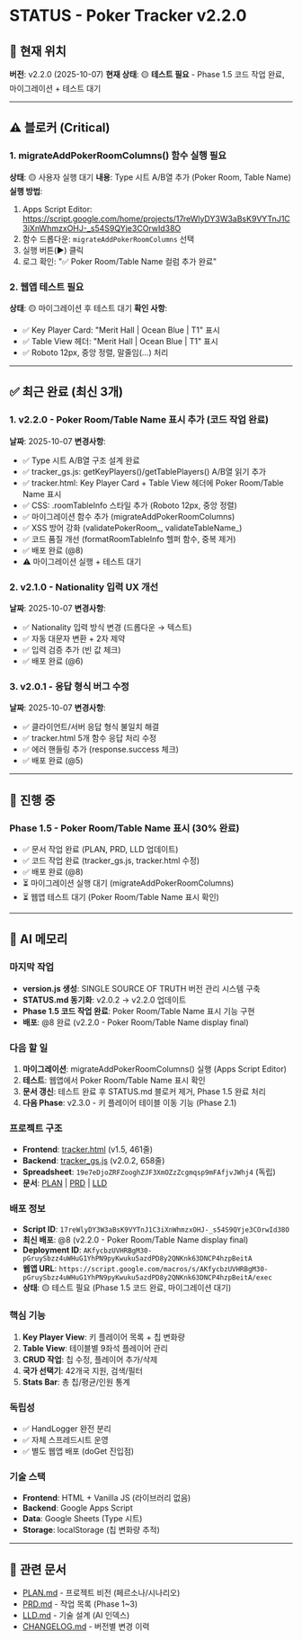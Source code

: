 # STATUS - Poker Tracker v2.2.0

## 📌 현재 위치
**버전**: v2.2.0 (2025-10-07)
**현재 상태**: 🟡 **테스트 필요** - Phase 1.5 코드 작업 완료, 마이그레이션 + 테스트 대기

---

## ⚠️ 블로커 (Critical)

### 1. migrateAddPokerRoomColumns() 함수 실행 필요
**상태**: 🟡 사용자 실행 대기
**내용**: Type 시트 A/B열 추가 (Poker Room, Table Name)
**실행 방법**:
1. Apps Script Editor: https://script.google.com/home/projects/17reWlyDY3W3aBsK9VYTnJ1C3iXnWhmzxOHJ-_s54S9QYje3COrwId38O
2. 함수 드롭다운: `migrateAddPokerRoomColumns` 선택
3. 실행 버튼(▶️) 클릭
4. 로그 확인: "✅ Poker Room/Table Name 컬럼 추가 완료"

### 2. 웹앱 테스트 필요
**상태**: 🟡 마이그레이션 후 테스트 대기
**확인 사항**:
- ✅ Key Player Card: "Merit Hall | Ocean Blue | T1" 표시
- ✅ Table View 헤더: "Merit Hall | Ocean Blue | T1" 표시
- ✅ Roboto 12px, 중앙 정렬, 말줄임(...) 처리

---

## ✅ 최근 완료 (최신 3개)

### 1. v2.2.0 - Poker Room/Table Name 표시 추가 (코드 작업 완료)
**날짜**: 2025-10-07
**변경사항**:
- ✅ Type 시트 A/B열 구조 설계 완료
- ✅ tracker_gs.js: getKeyPlayers()/getTablePlayers() A/B열 읽기 추가
- ✅ tracker.html: Key Player Card + Table View 헤더에 Poker Room/Table Name 표시
- ✅ CSS: .roomTableInfo 스타일 추가 (Roboto 12px, 중앙 정렬)
- ✅ 마이그레이션 함수 추가 (migrateAddPokerRoomColumns)
- ✅ XSS 방어 강화 (validatePokerRoom_, validateTableName_)
- ✅ 코드 품질 개선 (formatRoomTableInfo 헬퍼 함수, 중복 제거)
- ✅ 배포 완료 (@8)
- ⚠️ 마이그레이션 실행 + 테스트 대기

### 2. v2.1.0 - Nationality 입력 UX 개선
**날짜**: 2025-10-07
**변경사항**:
- ✅ Nationality 입력 방식 변경 (드롭다운 → 텍스트)
- ✅ 자동 대문자 변환 + 2자 제약
- ✅ 입력 검증 추가 (빈 값 체크)
- ✅ 배포 완료 (@6)

### 3. v2.0.1 - 응답 형식 버그 수정
**날짜**: 2025-10-07
**변경사항**:
- ✅ 클라이언트/서버 응답 형식 불일치 해결
- ✅ tracker.html 5개 함수 응답 처리 수정
- ✅ 에러 핸들링 추가 (response.success 체크)
- ✅ 배포 완료 (@5)

---

## 🚧 진행 중

### Phase 1.5 - Poker Room/Table Name 표시 (30% 완료)
- ✅ 문서 작업 완료 (PLAN, PRD, LLD 업데이트)
- ✅ 코드 작업 완료 (tracker_gs.js, tracker.html 수정)
- ✅ 배포 완료 (@8)
- ⏳ 마이그레이션 실행 대기 (migrateAddPokerRoomColumns)
- ⏳ 웹앱 테스트 대기 (Poker Room/Table Name 표시 확인)

---

## 📝 AI 메모리

### 마지막 작업
- **version.js 생성**: SINGLE SOURCE OF TRUTH 버전 관리 시스템 구축
- **STATUS.md 동기화**: v2.0.2 → v2.2.0 업데이트
- **Phase 1.5 코드 작업 완료**: Poker Room/Table Name 표시 기능 구현
- **배포**: @8 완료 (v2.2.0 - Poker Room/Table Name display final)

### 다음 할 일
1. **마이그레이션**: migrateAddPokerRoomColumns() 실행 (Apps Script Editor)
2. **테스트**: 웹앱에서 Poker Room/Table Name 표시 확인
3. **문서 갱신**: 테스트 완료 후 STATUS.md 블로커 제거, Phase 1.5 완료 처리
4. **다음 Phase**: v2.3.0 - 키 플레이어 테이블 이동 기능 (Phase 2.1)

### 프로젝트 구조
- **Frontend**: [tracker.html](../tracker.html) (v1.5, 461줄)
- **Backend**: [tracker_gs.js](../tracker_gs.js) (v2.0.2, 658줄)
- **Spreadsheet**: `19e7eDjoZRFZooghZJF3XmOZzZcgmqsp9mFAfjvJWhj4` (독립)
- **문서**: [PLAN](PLAN.md) | [PRD](PRD.md) | [LLD](LLD.md)

### 배포 정보
- **Script ID**: `17reWlyDY3W3aBsK9VYTnJ1C3iXnWhmzxOHJ-_s54S9QYje3COrwId38O`
- **최신 배포**: @8 (v2.2.0 - Poker Room/Table Name display final)
- **Deployment ID**: `AKfycbzUVHRBgM30-pGruySbzz4uWHuG1YhPN9pyKwuku5azdPD8y2QNKnk63DNCP4hzpBeitA`
- **웹앱 URL**: `https://script.google.com/macros/s/AKfycbzUVHRBgM30-pGruySbzz4uWHuG1YhPN9pyKwuku5azdPD8y2QNKnk63DNCP4hzpBeitA/exec`
- **상태**: 🟡 테스트 필요 (Phase 1.5 코드 완료, 마이그레이션 대기)

### 핵심 기능
1. **Key Player View**: 키 플레이어 목록 + 칩 변화량
2. **Table View**: 테이블별 9좌석 플레이어 관리
3. **CRUD 작업**: 칩 수정, 플레이어 추가/삭제
4. **국가 선택기**: 42개국 지원, 검색/필터
5. **Stats Bar**: 총 칩/평균/인원 통계

### 독립성
- ✅ HandLogger 완전 분리
- ✅ 자체 스프레드시트 운영
- ✅ 별도 웹앱 배포 (doGet 진입점)

### 기술 스택
- **Frontend**: HTML + Vanilla JS (라이브러리 없음)
- **Backend**: Google Apps Script
- **Data**: Google Sheets (Type 시트)
- **Storage**: localStorage (칩 변화량 추적)

---

## 🔗 관련 문서

- [PLAN.md](PLAN.md) - 프로젝트 비전 (페르소나/시나리오)
- [PRD.md](PRD.md) - 작업 목록 (Phase 1~3)
- [LLD.md](LLD.md) - 기술 설계 (AI 인덱스)
- [CHANGELOG.md](CHANGELOG.md) - 버전별 변경 이력
